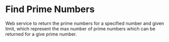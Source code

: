 # Find Prime Numbers
Web service to return the prime numbers for a specified number and given limit, which represent the max number of prime numbers which can be returned for a give prime number.
